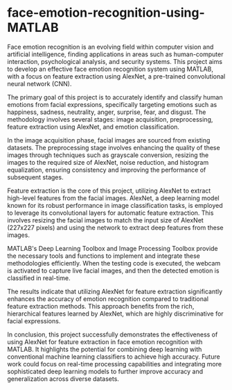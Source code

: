 # face-emotion-recognition-using-MATLAB

Face emotion recognition is an evolving field within computer vision 
and artificial intelligence, finding applications in areas such as 
human-computer interaction, psychological analysis, and security 
systems. This project aims to develop an effective face emotion 
recognition system using MATLAB, with a focus on feature 
extraction using AlexNet, a pre-trained convolutional neural network 
(CNN). 

The primary goal of this project is to accurately identify and classify 
human emotions from facial expressions, specifically targeting 
emotions such as happiness, sadness, neutrality, anger, surprise, fear, 
and disgust. The methodology involves several stages: image 
acquisition, preprocessing, feature extraction using AlexNet, and 
emotion classification. 

In the image acquisition phase, facial images are sourced from 
existing datasets. The preprocessing stage involves enhancing the 
quality of these images through techniques such as grayscale 
conversion, resizing the images to the required size of AlexNet, noise 
reduction, and histogram equalization, ensuring consistency and 
improving the performance of subsequent stages. 

Feature extraction is the core of this project, utilizing AlexNet to 
extract high-level features from the facial images. AlexNet, a deep 
learning model known for its robust performance in image 
classification tasks, is employed to leverage its convolutional layers 
for automatic feature extraction. This involves resizing the facial 
images to match the input size of AlexNet (227x227 pixels) and using 
the network to extract deep features from these images. 

MATLAB's Deep Learning Toolbox and Image Processing Toolbox 
provide the necessary tools and functions to implement and integrate 
these methodologies efficiently. When the testing code is executed, 
the webcam is activated to capture live facial images, and then the 
detected emotion is classified in real-time. 

The results indicate that utilizing AlexNet for feature extraction 
significantly enhances the accuracy of emotion recognition compared 
to traditional feature extraction methods. This approach benefits from 
the rich, hierarchical features learned by AlexNet, which are highly 
discriminative for facial expressions. 

In conclusion, this project successfully demonstrates the effectiveness 
of using AlexNet for feature extraction in face emotion recognition 
with MATLAB. It highlights the potential for combining deep 
learning with conventional machine learning classifiers to achieve 
high accuracy. Future work could focus on real-time processing 
capabilities and integrating more sophisticated deep learning models 
to further improve accuracy and generalization across diverse 
datasets.
